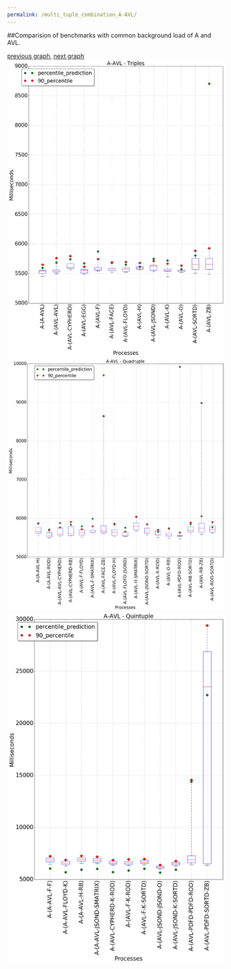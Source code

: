 ```yaml
---
permalink: /multi_tuple_combination_A-AVL/
---
```


##Comparision of benchmarks with common background load of A and AVL.

[previous graph](../whole_quintuple/), [next graph](../multi_tuple_combination_A-A/)
![graph figure](./images/triple/A/A-AVL_box.png)![graph figure](./images/quadruple/A/A-AVL_box.png)![graph figure](./images/quintuple/A/A-AVL_box.png)
